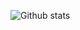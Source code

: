 ![Github stats](https://github-readme-stats.vercel.app/api?username=AyushSharma255&show_icons=true&theme=prussian)
